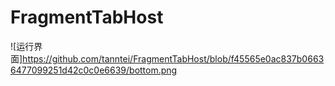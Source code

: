# FragmentTabHost
![运行界面]https://github.com/tanntei/FragmentTabHost/blob/f45565e0ac837b06636477099251d42c0c0e6639/bottom.png
